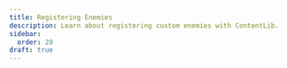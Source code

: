 ```yaml
---
title: Registering Enemies
description: Learn about registering custom enemies with ContentLib.
sidebar:
  order: 20
draft: true
---
```

